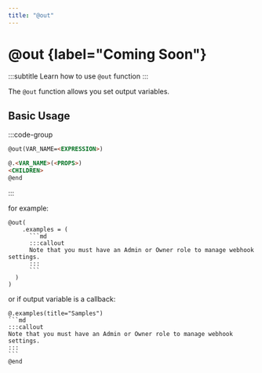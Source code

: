```yaml
---
title: "@out"
---
```


# @out {label="Coming Soon"}
:::subtitle
Learn how to use `@out` function
:::

The `@out` function allows you set output variables.

## Basic Usage

:::code-group
```md set
@out(VAR_NAME=<EXPRESSION>)
```

```md callback
@.<VAR_NAME>(<PROPS>)
<CHILDREN>
@end
```
:::

for example:
~~~mdx
@out(
    .examples = (
      ```md
      :::callout
      Note that you must have an Admin or Owner role to manage webhook settings.
      :::
      ```
  )
)
~~~

or if output variable is a callback:

~~~mdx
@.examples(title="Samples")
```md
:::callout
Note that you must have an Admin or Owner role to manage webhook settings.
:::
```
@end
~~~